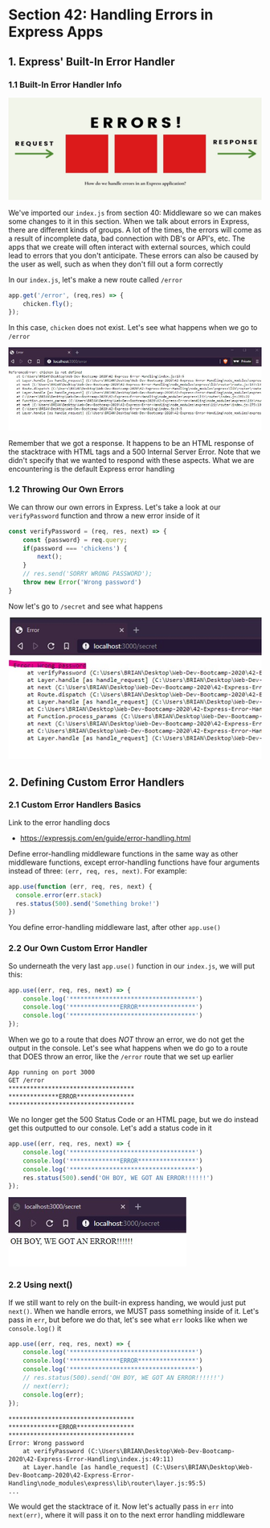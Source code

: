 # Section 42: Handling Errors in Express Apps

## 1. Express' Built-In Error Handler

### 1.1 Built-In Error Handler Info

![img1](https://github.com/Brian-E-Nguyen/Web-Dev-Bootcamp-2020/blob/42-Express-Error-Handling/42-Express-Error-Handling/img-for-notes/img1.jpg?raw=true)

We've imported our `index.js` from section 40: Middleware so we can makes some changes to it in this section. When we talk about errors in Express, there are different kinds of groups. A lot of the times, the errors will come as a result of incomplete data, bad connection with DB's or API's, etc. The apps that we create will often interact with external sources, which could lead to errors that you don't anticipate. These errors can also be caused by the user as well, such as when they don't fill out a form correctly

In our `index.js`, let's make a new route called `/error`

```js
app.get('/error', (req,res) => {
    chicken.fly();
});
```

In this case, `chicken` does not exist. Let's see what happens when we go to `/error`

![img2](https://github.com/Brian-E-Nguyen/Web-Dev-Bootcamp-2020/blob/42-Express-Error-Handling/42-Express-Error-Handling/img-for-notes/img2.jpg?raw=true)

Remember that we got a response. It happens to be an HTML response of the stacktrace with HTML tags and a 500 Internal Server Error. Note that we didn't specify that we wanted to respond with these aspects. What we are encountering is the default Express error handling 

### 1.2 Throwing Our Own Errors

We can throw our own errors in Express. Let's take a look at our `verifyPassword` function and throw a new error inside of it

```js
const verifyPassword = (req, res, next) => {
    const {password} = req.query;
    if(password === 'chickens') {
        next();
    }
    // res.send('SORRY WRONG PASSWORD');
    throw new Error('Wrong password')
}
```

Now let's go to `/secret` and see what happens 

![img3](https://github.com/Brian-E-Nguyen/Web-Dev-Bootcamp-2020/blob/42-Express-Error-Handling/42-Express-Error-Handling/img-for-notes/img3.jpg?raw=true)

## 2. Defining Custom Error Handlers

### 2.1 Custom Error Handlers Basics

Link to the error handling docs
- https://expressjs.com/en/guide/error-handling.html

Define error-handling middleware functions in the same way as other middleware functions, except error-handling functions have four arguments instead of three: `(err, req, res, next)`. For example:

```js
app.use(function (err, req, res, next) {
  console.error(err.stack)
  res.status(500).send('Something broke!')
})
```

You define error-handling middleware last, after other `app.use()`

### 2.2 Our Own Custom Error Handler

So underneath the very last `app.use()` function in our `index.js`, we will put this:

```js
app.use((err, req, res, next) => {
    console.log('***********************************')
    console.log('**************ERROR****************')
    console.log('***********************************')
});
```

When we go to a route that does _NOT_ throw an error, we do not get the output in the console. Let's see what happens when we do go to a route that DOES throw an error, like the `/error` route that we set up earlier

```
App running on port 3000
GET /error
***********************************
**************ERROR****************
***********************************
```

We no longer get the 500 Status Code or an HTML page, but we do instead get this outputted to our console. Let's add a status code in it

```js
app.use((err, req, res, next) => {
    console.log('***********************************')
    console.log('**************ERROR****************')
    console.log('***********************************')
    res.status(500).send('OH BOY, WE GOT AN ERROR!!!!!!')
});
```

![img4](https://github.com/Brian-E-Nguyen/Web-Dev-Bootcamp-2020/blob/42-Express-Error-Handling/42-Express-Error-Handling/img-for-notes/img4.jpg?raw=true)

### 2.2 Using next()

If we still want to rely on the built-in express handing, we would just put `next()`. When we handle errors, we MUST pass something inside of it. Let's pass in `err`, but before we do that, let's see what `err` looks like when we `console.log()` it

```js
app.use((err, req, res, next) => {
    console.log('***********************************')
    console.log('**************ERROR****************')
    console.log('***********************************')
    // res.status(500).send('OH BOY, WE GOT AN ERROR!!!!!!')
    // next(err);
    console.log(err);
});
```

```
***********************************
**************ERROR****************
***********************************
Error: Wrong password
    at verifyPassword (C:\Users\BRIAN\Desktop\Web-Dev-Bootcamp-2020\42-Express-Error-Handling\index.js:49:11)
    at Layer.handle [as handle_request] (C:\Users\BRIAN\Desktop\Web-Dev-Bootcamp-2020\42-Express-Error-Handling\node_modules\express\lib\router\layer.js:95:5)
...
```

We would get the stacktrace of it. Now let's actually pass in `err` into `next(err)`, where it will pass it on to the next error handling middleware